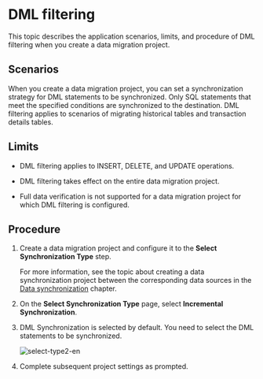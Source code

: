 # DML filtering

This topic describes the application scenarios, limits, and procedure of DML filtering when you create a data migration project.

## Scenarios

When you create a data migration project, you can set a synchronization strategy for DML statements to be synchronized. Only SQL statements that meet the specified conditions are synchronized to the destination. DML filtering applies to scenarios of migrating historical tables and transaction details tables.

## Limits

* DML filtering applies to INSERT, DELETE, and UPDATE operations.

* DML filtering takes effect on the entire data migration project.

* Full data verification is not supported for a data migration project for which DML filtering is configured.

## Procedure

1. Create a data migration project and configure it to the **Select Synchronization Type** step.

   For more information, see the topic about creating a data synchronization project between the corresponding data sources in the [Data synchronization](../100.data-synchronization-overview.md) chapter.

2. On the **Select Synchronization Type** page, select **Incremental Synchronization**.

3. DML Synchronization is selected by default. You need to select the DML statements to be synchronized.

   ![select-type2-en](https://obbusiness-private.oss-cn-shanghai.aliyuncs.com/doc/img/oms/oms-enterprise/select-type2-en.png)

4. Complete subsequent project settings as prompted.
